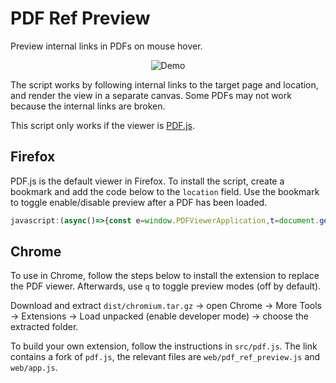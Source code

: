 # PDF Ref Preview

Preview internal links in PDFs on mouse hover.

<p align="center">
  <img title="Demo" src="https://raw.githubusercontent.com/belinghy/PDFRefPreview/assets/assets/demo.gif">
</p>

The script works by following internal links to the target page and location, and render the view in a separate canvas. Some PDFs may not work because the internal links are broken.

This script only works if the viewer is [PDF.js](https://github.com/mozilla/pdf.js/).

## Firefox

PDF.js is the default viewer in Firefox. To install the script, create a bookmark and add the code below to the `location` field. Use the bookmark to toggle enable/disable preview after a PDF has been loaded.

```js
javascript:(async()=>{const e=window.PDFViewerApplication,t=document.getElementById("viewer");if("_previewHandler"in e)return t.removeEventListener("mouseover",e._previewHandler),delete e._previewHandler,void delete e._previewing;const n=t.getBoundingClientRect(),i=(n.left+n.right)/2,r=await e.pdfDocument.getDestinations();async function o(n){if("internalLink"!=n.target.className||e._previewing)return;const o=n.target.hash,a=n.target.parentElement,c=document.createElement("canvas"),s=c.style;s.border="1px solid black",s.direction="ltr",s.position="fixed",s.zIndex="2",s.top=`${n.clientY+4}px`,s.boxShadow="5px 5px 5px black, -5px 5px 5px black";const p=decodeURIComponent(o.substring(1)),d=p in r?r[p]:JSON.parse(p),l=e.pdfLinkService._cachedPageNumber(d[0]);e.pdfDocument.getPage(l).then(function(t){const r=t.getViewport({scale:1}),o=1.2*r.height*e.pdfViewer.currentScale,a=1.2*r.width*e.pdfViewer.currentScale,p=n.clientX>i?2*a/3:a/3;let l;switch(s.height=`${o}px`,s.width=`${a}px`,s.left=`${n.clientX-p-4}px`,d[1].name){case"XYZ":l=d[3];break;case"FitH":case"FitBH":case"FitV":case"FitBV":l=d[2];break;default:console.log(`Oops, link ${d[1].name} is not supported.`)}const g=t.getViewport({scale:4,offsetY:4*(l-r.height)});c.height=g.height,c.width=g.width;const w={canvasContext:c.getContext("2d"),viewport:g};t.render(w)}),t.prepend(c),e._previewing=!0,a.addEventListener("mouseleave",function(t){c.remove(),e._previewing=!1})}e._previewing=!1,t.addEventListener("mouseover",o),e._previewHandler=o})();
```

## Chrome

To use in Chrome, follow the steps below to install the extension to replace the PDF viewer. Afterwards, use `q` to toggle preview modes (off by default).

Download and extract `dist/chromium.tar.gz` → open Chrome → More Tools → Extensions → Load unpacked (enable developer mode) → choose the extracted folder.

To build your own extension, follow the instructions in `src/pdf.js`. The link contains a fork of `pdf.js`, the relevant files are `web/pdf_ref_preview.js` and `web/app.js`.